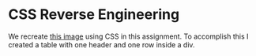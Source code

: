 # **CSS Reverse Engineering**
We recreate [this image](https://tiy-learn-content.s3.amazonaws.com/3fa02dcc-sonnet.png) using CSS in this assignment. To accomplish this I created a table with one header and one row inside a div. 
